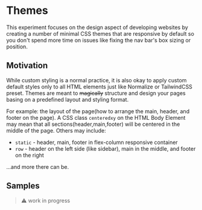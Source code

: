 # Themes

This experiment focuses on the design aspect of developing websites by creating a number of minimal CSS themes that are responsive by default so you don't spend more time on issues like fixing the nav bar's box sizing or position.

## Motivation

While custom styling is a normal practice, it is also okay to apply custom default styles only to all HTML elements just like Normalize or TailwindCSS preset. Themes are meant to ~~magically~~ structure and design your pages basing on a predefined layout and styling format.

For example: the layout of the page(how to arrange the main, header, and footer on the page). A CSS class `centeredxy` on the HTML Body Element may mean that all sections(header,main,footer) will be centered in the middle of the page. Others may include:
- `static` - header, main, footer in flex-column responsive container
- `row` - header on the left side (like sidebar), main in the middle, and footer on the right

...and more there can be.

## Samples

>:warning: work in progress
